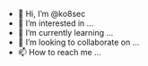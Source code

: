 - 👋 Hi, I’m @ko8sec
- 👀 I’m interested in ...
- 🌱 I’m currently learning ...
- 💞️ I’m looking to collaborate on ...
- 📫 How to reach me ...

<!---
ko8sec/ko8sec is a ✨ special ✨ repository because its `README.md` (this file) appears on your GitHub profile.
You can click the Preview link to take a look at your changes.
--->
